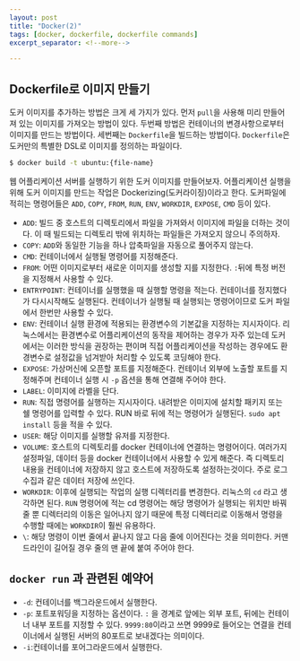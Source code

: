 ```yaml
---
layout: post
title: "Docker(2)"
tags: [docker, dockerfile, dockerfile commands]
excerpt_separator: <!--more-->

---
```


## Dockerfile로 이미지 만들기

도커 이미지를 추가하는 방법은 크게 세 가지가 있다. 먼저 `pull`을 사용해 미리 만들어져 있는 이미지를 가져오는 방법이 있다. 두번째 방법은 컨테이너의 변경사항으로부터 이미지를 만드는 방법이다. 세번째는 `Dockerfile`을 빌드하는 방법이다. `Dockerfile`은 도커만의 특별한 DSL로 이미지를 정의하는 파일이다. 

<!--more-->

```bash
$ docker build -t ubuntu:{file-name}
```

웹 어플리케이션 서버를 실행하기 위한 도커 이미지를 만들어보자. 어플리케이션 실행을 위해 도커 이미지를 만드는 작업은 Dockerizing(도커라이징)이라고 한다. 도커파일에 적히는 명령어들은 `ADD`, `COPY`, `FROM`, `RUN`, `ENV`, `WORKDIR`, `EXPOSE`, `CMD` 등이 있다. 

* `ADD`: 빌드 중 호스트의 디렉토리에서 파일을 가져와서 이미지에 파일을 더하는 것이다. 이 때 빌드되는 디렉토리 밖에 위치하는 파일들은 가져오지 않으니 주의하자.
* `COPY`: `ADD`와 동일한 기능을 하나 압축파일을 자동으로 풀어주지 않는다.
* `CMD`: 컨테이너에서 실행될 명령어를 지정해준다.
* `FROM`: 어떤 이미지로부터 새로운 이미지를 생성할 지를 지정한다. `:`뒤에 특정 버전을 지정해서 사용할 수 있다.
* `ENTRYPOINT`: 컨테이너를 실행했을 때 실행할 명령을 적는다. 컨테이너를 정지했다가 다시시작해도 실행된다. 컨테이너가 실행될 때 실행되는 명령어이므로 도커 파일에서 한번만 사용할 수 있다.
* `ENV`: 컨테이너 실행 환경에 적용되는 환경변수의 기본값을 지정하는 지시자이다. 리눅스에서는 환경변수로 어플리케이션의 동작을 제어하는 경우가 자주 있는데 도커에서는 이러한 방식을 권장하는 편이며 직접 어플리케이션을 작성하는 경우에도 환경변수로 설정값을 넘겨받아 처리할 수 있도록 코딩해야 한다.
* `EXPOSE`: 가상머신에 오픈할 포트를 지정해준다. 컨테이너 외부에 노출할 포트를 지정해주며 컨테이너 실행 시 `-p` 옵션을 통해 연결해 주어야 한다.
* `LABEL`: 이미지에 라벨을 단다.
* `RUN`: 직접 명령어를 실행하는 지시자이다. 내려받은 이미지에 설치할 패키지 또는 쉘 명령어를 입력할 수 있다. RUN 바로 뒤에 적는 명령어가 실행된다. `sudo apt install` 등을 적을 수 있다.
* `USER`: 해당 이미지를 실행할 유저를 지정한다.
* `VOLUME`: 호스트의 디렉토리를 docker 컨테이너에 연결하는 명령어이다. 여러가지 설정파일, 데이터 등을 docker 컨테이너에서 사용할 수 있게 해준다. 즉 디렉토리 내용을 컨테이너에 저장하지 않고 호스트에 저장하도록 설정하는것이다. 주로 로그 수집과 같은 데이터 저장에 쓰인다.
* `WORKDIR`: 이후에 실행되는 작업의 실행 디렉터리를 변경한다. 리눅스의 `cd` 라고 생각하면 된다. `RUN` 명령어에 적는 cd 명령어는 해당 명령어가 실행되는 위치만 바꿔줄 뿐 디렉터리의 이동은 일어나지 않기 때문에 특정 디렉터리로 이동해서 명령을 수행할 때에는 `WORKDIR`이 훨씬 유용하다.
* `\`: 해당 명령이 이번 줄에서 끝나지 않고 다음 줄에 이어진다는 것을 의미한다. 커맨드라인이 길어질 경우 줄의 맨 끝에 붙여 주어야 한다.

## `docker run` 과 관련된 예약어

* `-d`: 컨테이너를 백그라운드에서 실행한다.
* `-p`: 포트포워딩을 지정하는 옵션이다. `:` 을 경계로 앞에는 외부 포트, 뒤에는 컨테이너 내부 포트를 지정할 수 있다. `9999:80`이라고 쓰면 9999로 들어오는 연결을 컨테이너에서 실행된 서버의 80포트로 보내겠다는 의미이다. 
* `-i`:컨테이너를 포어그라운드에서 실행한다.